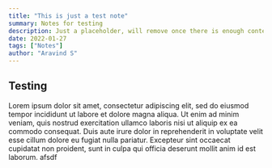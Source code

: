```yaml
---
title: "This is just a test note"
summary: Notes for testing
description: Just a placeholder, will remove once there is enough content to fill the screen
date: 2022-01-27
tags: ["Notes"]
author: "Aravind S"
---
```


## Testing

Lorem ipsum dolor sit amet, consectetur adipiscing elit, sed do eiusmod tempor incididunt ut labore et dolore magna aliqua. Ut enim ad minim veniam, quis nostrud exercitation ullamco laboris nisi ut aliquip ex ea commodo consequat. Duis aute irure dolor in reprehenderit in voluptate velit esse cillum dolore eu fugiat nulla pariatur. Excepteur sint occaecat cupidatat non proident, sunt in culpa qui officia deserunt mollit anim id est laborum. afsdf